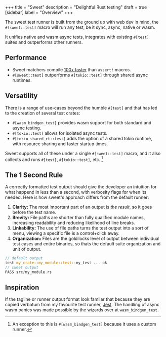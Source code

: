 +++
title = "Sweet"
description = "Delightful Rust testing"
draft = true
[sidebar]
label = "Overview"
+++

The sweet test runner is built from the ground up with web dev in mind, the `#[sweet::test]` macro will run any test, be it sync, async, native or wasm.

It unifies native and wasm async tests, integrates with existing `#[test]` suites and outperforms other runners.

## Performance

- Sweet matchers compile [100x faster](./assert.md) than `assert!` macros.
- `#[sweet::test]` outperforms `#[tokio::test]` through shared async runtimes.

## Versatility

There is a range of use-cases beyond the humble `#[test]` and that has led to the creation of several test crates:
- `#[wasm_bindgen_test]` provides wasm support for both standard and async testing.
- `#[tokio::test]` allows for isolated async tests.
- `#[tokio_shared_rt::test]` adds the option of a shared tokio runtime, with resource sharing and faster startup times.

Sweet supports all of these under a single `#[sweet::test]` macro, and it also collects and runs `#[test]`, `#[tokio::test]`, etc. [^1]

## The 1 Second Rule

A correctly formatted test output should give the developer an intuition for what happend in less than a second, with verbosity flags for when its needed. Here is how sweet's approach differs from the default runner:

1. **Clarity:** The most important part of an output is *the result*, so it goes before the test name.
2. **Brevity:** File paths are shorter than fully qualified module names, increasing readability and reducing likelihood of line breaks.
4. **Linkability:** The use of file paths turns the test output into a sort of menu, viewing a specific file is a control+click away.
3. **Organization:** Files are the goldilocks level of output between individual test cases and entire binaries, so thats the default suite organization and unit of output.

```rust
// default output
test my_crate::my_module::test::my_test ... ok
// sweet output
PASS src/my_module.rs
```

## Inspiration

If the tagline or runner output format look familar that because they are copied verbatum from my favourite test runner, [Jest](https://jestjs.io/).
The handling of async wasm panics was made possible by the wizards over at `wasm_bindgen_test`.

[^1]: An exception to this is `#[wasm_bindgen_test]` because it uses a custom runner.
